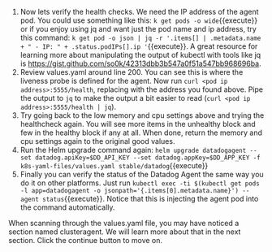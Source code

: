 1. Now lets verify the health checks. We need the IP address of the agent pod. You could use something like this: `k get pods -o wide`{{execute}} or if you enjoy using jq and want just the pod name and ip address, try this command: `k get pod -o json | jq -r '.items[] | .metadata.name + " - IP: " + .status.podIPs[].ip '`{{execute}}. A great resource for learning more about manipulating the output of kubectl with tools like jq is https://gist.github.com/so0k/42313dbb3b547a0f51a547bb968696ba. 
1. Review values.yaml around line 200. You can see this is where the liveness probe is defined for the agent. Now run `curl <pod ip address>:5555/health`, replacing <pod ip address> with the address you found above. Pipe the output to `jq` to make the output a bit easier to read (`curl <pod ip address>:5555/health | jq`).
1. Try going back to the low memory and cpu settings above and trying the healthcheck again. You will see more items in the unhealthy block and few in the healthy block if any at all. When done, return the memory and cpu settings again to the original good values. 
1. Run the Helm upgrade command again: `helm upgrade datadogagent --set datadog.apiKey=$DD_API_KEY --set datadog.appKey=$DD_APP_KEY -f k8s-yaml-files/values.yaml stable/datadog`{{execute}}
1. Finally you can verify the status of the Datadog Agent the same way you do it on other platforms. Just run `kubectl exec -ti $(kubectl get pods -l app=datadogagent -o jsonpath='{.items[0].metadata.name}') -- agent status`{{execute}}. Notice that this is injecting the agent pod into the command automatically. 

When scanning through the values.yaml file, you may have noticed a section named clusteragent. We will learn more about that in the next section. Click the continue button to move on. 